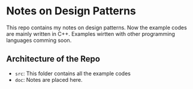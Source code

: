 # Notes on Design Patterns

This repo contains my notes on design patterns. Now the example codes are mainly written in C++. Examples wirtten with other programming languages comming soon.

## Architecture of the Repo

* `src`: This folder contains all the example codes
* `doc`: Notes are placed here.

